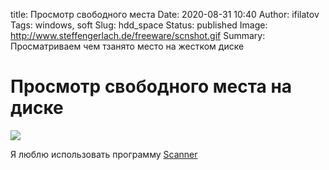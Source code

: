 title: Просмотр свободного места
Date: 2020-08-31 10:40
Author: ifilatov
Tags: windows, soft
Slug: hdd_space
Status: published
Image: http://www.steffengerlach.de/freeware/scnshot.gif
Summary: Просматриваем чем тзанято место на жестком диске

# Просмотр свободного места на диске

![](http://www.steffengerlach.de/freeware/scnshot.gif)

Я люблю использовать программу [Scanner](http://www.steffengerlach.de/freeware/scn2.zip)
